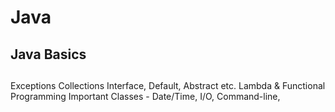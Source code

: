 # Java

## Java Basics
## 
Exceptions
Collections
Interface, Default, Abstract etc.
Lambda & Functional Programming
Important Classes - Date/Time, I/O, Command-line, 